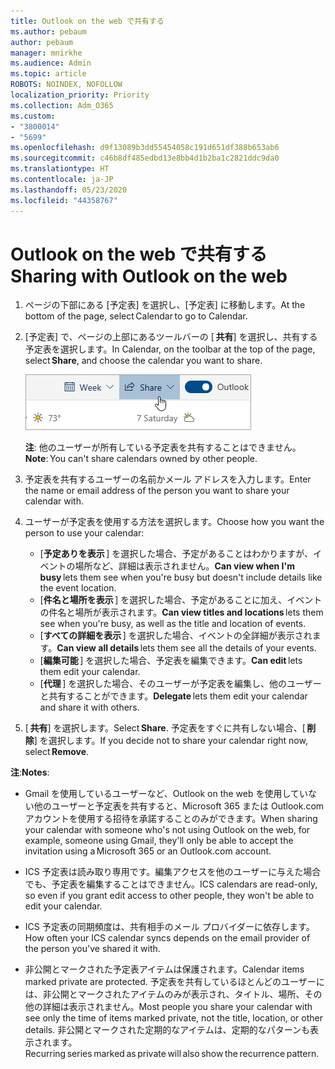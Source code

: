 ```yaml
---
title: Outlook on the web で共有する
ms.author: pebaum
author: pebaum
manager: mnirkhe
ms.audience: Admin
ms.topic: article
ROBOTS: NOINDEX, NOFOLLOW
localization_priority: Priority
ms.collection: Adm_O365
ms.custom:
- "3800014"
- "5699"
ms.openlocfilehash: d9f13089b3dd55454058c191d651df388b653ab6
ms.sourcegitcommit: c46b8df485edbd13e8bb4d1b2ba1c2821ddc9da0
ms.translationtype: HT
ms.contentlocale: ja-JP
ms.lasthandoff: 05/23/2020
ms.locfileid: "44358767"
---
```

# <a name="sharing-with-outlook-on-the-web"></a><span data-ttu-id="83fc0-102">Outlook on the web で共有する</span><span class="sxs-lookup"><span data-stu-id="83fc0-102">Sharing with Outlook on the web</span></span>

1. <span data-ttu-id="83fc0-103">ページの下部にある [予定表] を選択し、[予定表] に移動します。</span><span class="sxs-lookup"><span data-stu-id="83fc0-103">At the bottom of the page, select Calendar to go to Calendar.</span></span>

2. <span data-ttu-id="83fc0-104">[予定表] で、ページの上部にあるツールバーの [ **共有**] を選択し、共有する予定表を選択します。</span><span class="sxs-lookup"><span data-stu-id="83fc0-104">In Calendar, on the toolbar at the top of the page, select **Share**, and choose the calendar you want to share.</span></span> 

    ![予定表の共有](media/share-calendar.png)

    <span data-ttu-id="83fc0-106">**注**: 他のユーザーが所有している予定表を共有することはできません。</span><span class="sxs-lookup"><span data-stu-id="83fc0-106">**Note**: You can't share calendars owned by other people.</span></span>

3. <span data-ttu-id="83fc0-107">予定表を共有するユーザーの名前かメール アドレスを入力します。</span><span class="sxs-lookup"><span data-stu-id="83fc0-107">Enter the name or email address of the person you want to share your calendar with.</span></span>

4. <span data-ttu-id="83fc0-108">ユーザーが予定表を使用する方法を選択します。</span><span class="sxs-lookup"><span data-stu-id="83fc0-108">Choose how you want the person to use your calendar:</span></span> 
    - <span data-ttu-id="83fc0-109">[**予定ありを表示** ] を選択した場合、予定があることはわかりますが、イベントの場所など、詳細は表示されません。</span><span class="sxs-lookup"><span data-stu-id="83fc0-109">**Can view when I'm busy** lets them see when you're busy but doesn't include details like the event location.</span></span> 
    - <span data-ttu-id="83fc0-110">[**件名と場所を表示** ] を選択した場合、予定があることに加え、イベントの件名と場所が表示されます。</span><span class="sxs-lookup"><span data-stu-id="83fc0-110">**Can view titles and locations** lets them see when you're busy, as well as the title and location of events.</span></span> 
    - <span data-ttu-id="83fc0-111">[**すべての詳細を表示** ] を選択した場合、イベントの全詳細が表示されます。</span><span class="sxs-lookup"><span data-stu-id="83fc0-111">**Can view all details** lets them see all the details of your events.</span></span> 
    - <span data-ttu-id="83fc0-112">[**編集可能** ] を選択した場合、予定表を編集できます。</span><span class="sxs-lookup"><span data-stu-id="83fc0-112">**Can edit** lets them edit your calendar.</span></span> 
    - <span data-ttu-id="83fc0-113">[**代理** ] を選択した場合、そのユーザーが予定表を編集し、他のユーザーと共有することができます。</span><span class="sxs-lookup"><span data-stu-id="83fc0-113">**Delegate** lets them edit your calendar and share it with others.</span></span>

5. <span data-ttu-id="83fc0-114">[ **共有**] を選択します。</span><span class="sxs-lookup"><span data-stu-id="83fc0-114">Select **Share**.</span></span> <span data-ttu-id="83fc0-115">予定表をすぐに共有しない場合、[ **削除**] を選択します。</span><span class="sxs-lookup"><span data-stu-id="83fc0-115">If you decide not to share your calendar right now, select **Remove**.</span></span> 

<span data-ttu-id="83fc0-116">**注**:</span><span class="sxs-lookup"><span data-stu-id="83fc0-116">**Notes**:</span></span>  

- <span data-ttu-id="83fc0-117">Gmail を使用しているユーザーなど、Outlook on the web を使用していない他のユーザーと予定表を共有すると、Microsoft 365 または Outlook.com アカウントを使用する招待を承諾することのみができます。</span><span class="sxs-lookup"><span data-stu-id="83fc0-117">When sharing your calendar with someone who's not using Outlook on the web, for example, someone using Gmail, they'll only be able to accept the invitation using a Microsoft 365 or an Outlook.com account.</span></span> 

- <span data-ttu-id="83fc0-118">ICS 予定表は読み取り専用です。編集アクセスを他のユーザーに与えた場合でも、予定表を編集することはできません。</span><span class="sxs-lookup"><span data-stu-id="83fc0-118">ICS calendars are read-only, so even if you grant edit access to other people, they won't be able to edit your calendar.</span></span> 

- <span data-ttu-id="83fc0-119">ICS 予定表の同期頻度は、共有相手のメール プロバイダーに依存します。</span><span class="sxs-lookup"><span data-stu-id="83fc0-119">How often your ICS calendar syncs depends on the email provider of the person you've shared it with.</span></span> 

- <span data-ttu-id="83fc0-120">非公開とマークされた予定表アイテムは保護されます。</span><span class="sxs-lookup"><span data-stu-id="83fc0-120">Calendar items marked private are protected.</span></span> <span data-ttu-id="83fc0-121">予定表を共有しているほとんどのユーザーには、非公開とマークされたアイテムのみが表示され、タイトル、場所、その他の詳細は表示されません。</span><span class="sxs-lookup"><span data-stu-id="83fc0-121">Most people you share your calendar with see only the time of items marked private, not the title, location, or other details.</span></span> <span data-ttu-id="83fc0-122">非公開とマークされた定期的なアイテムは、定期的なパターンも表示されます。</span><span class="sxs-lookup"><span data-stu-id="83fc0-122">Recurring series marked as private will also show the recurrence pattern.</span></span>
